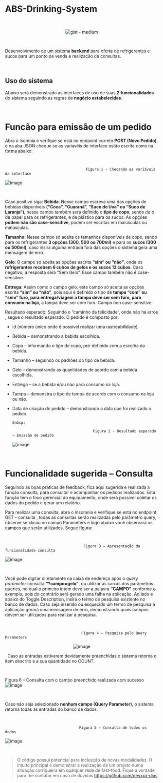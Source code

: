 # ABS-Drinking-System

&nbsp;

<div align="center">
  
![gist -  medium](https://github.com/devxxx-dias/ABS-Drinking-System/assets/104696883/dbc79f64-df69-4cfd-b638-05347abac7b7)
</div>

&nbsp;

Desenvolvimento de um sistema **backend** para oferta de refrigerantes e sucos para um ponto de venda e realização de consultas.

&nbsp;

## Uso do sistema

Abaixo será demonstrado as interfaces de uso de suas **2 funcionalidades** do sistema seguindo as regras de **negócio estabelecidas**.

&nbsp;

# Funcão para emissão de um pedido

Abra o Isomnia e verifque se está no endpoint correto **POST (Novo Pedido)**, e na aba JSON cheque se as variavéis de interface estão escrita como na forma abaixo:

&nbsp;

                                         Figura 1 - Checando as variáveis da interface

![image](https://github.com/devxxx-dias/ABS-Drinking-System/assets/104696883/ec7b259d-1726-4b9e-910e-e9c78da1cddb)

&nbsp;

Caso positivo siga:
**Bebida**: Nesse campo escreva uma das opções de bebidas disponíveis **(“Coca”, “Guaraná”, “Suco de Uva” ou “Suco de Laranja”)**, nesse campo também será definido o **tipo de copo**, sendo de o de papel para os refrigerantes, e de plástico para os sucos. As opções **podem não são case-sensitive**, podem ser escritas em maiúsculas ou minúsculas.

**Tamanho**: Nesse campo só aceita os tamanhos disponíveis de copo, sendo para os refrigerantes **3 opções (300, 500 ou 700ml)** e para os **sucos (300 ou 500ml)**, caso insira alguma entrada fora das opções o sistema gera uma mensagem de erro.

**Gelo**: O campo só aceita as opções escrita **“sim” ou “não”**, onde os **refrigerantes recebem 6 cubos de gelos e os sucos 12 cubos**. Caso negativo, a resposta será “Sem Gelo”. Esse campo também não é case-sensitive.

**Entrega**: Assim como o campo gelo, este campo só aceita as opções escrita **“sim” ou “não”**, pois aqui é definido o tipo de **tampa “com” ou “sem” furo, para entrega/viagem a tampa deve ser sem furo, para consumo na loja**, a tampa deve ser com furo. Campo non case-sensitive.

Resultado esperado:
Seguindo o “caminho da felicidade”, onde não há erros , segue o resultado esperado.
O pedido é composto por:

- id (número único onde é possivel realizar uma rastreabilidade).
- Bebida – demonstrando a bebida escolhida.
- Copo – informando o tipo de copo, pré-definido com a escolha da bebida.
- Tamanho – seguindo os padrões do tipo de bebida.
- Gelo – demonstrando as quantidades de acordo com a bebida escolhida.
- Entrega – se a bebida é/ou não para consumo na loja.
- Tampa – demonstra o tipo de tampa de acordo com o consumo na loja ou não.
- Data de criação do pedido – demonstrando a data que foi realizado o pedido.

      &nbsp;

                                           Figura 2 - Resultado esperado – Emissão de pedido

  ![image](https://github.com/devxxx-dias/ABS-Drinking-System/assets/104696883/175ede50-04b5-4c45-9b4f-dc4e5e98c927)

&nbsp;

# Funcionalidade sugerida – Consulta

Seguindo as boas práticas de feedback, fica aqui sugerida e realizada a função consulta, para consultar e acompanhar os pedidos realizados. Esta função tem o foco gerencial do equipamento, onde será possível coletar os dados do pedido e gerar um relatório.

Para realizar uma consulta, abra o Insomnia e verifique se está no endpoint GET – consulta , todas as consultas serão realizadas pelo parâmetro query, observe se clicou no campo Parameters e logo abaixo você observará os campos que serão utilizados. Segue figura:

&nbsp;

                                        Figura 3 – Apresentação da funcionalidade consulta

![image](https://github.com/devxxx-dias/ABS-Drinking-System/assets/104696883/a0921026-b68b-4c2a-bcba-5ed4010327f1)

&nbsp;

Você pode digitar diretamente na caixa de endereço após o _query parameter_ consulta **“?campo=gelo”**, ou utilizar as caixas dos parâmetros queries, no qual o primeiro intem deve ser a palavra **“CAMPO”** conforme o exemplo, pois do contrário será gerado uma falha na aplicação. Ao lado e abaixo do Toggle Description, insira o termo de pesquisa existente no banco de dados. Caso seja inserido ou esquecido um termo de pesquisa a aplicação gerará uma mensagem de erro, demonstrando quais campos devem ser utilizados para realizar a pesquisa.

&nbsp;

                                       Figura 4 – Pesquisa pelo Query Parameters

<div align="center">
  
![image](https://github.com/devxxx-dias/ABS-Drinking-System/assets/104696883/845393b4-4cb9-4739-b3ee-de638c2b6e42)
</div>

&nbsp;
Caso as entradas estiverem devidamente preenchidas o sistema retorna o item descrito e a sua quantidade no COUNT.

&nbsp;

Figura 6 – Consulta com o campo preenchido realizada com sucesso
![image](https://github.com/devxxx-dias/ABS-Drinking-System/assets/104696883/2b4e7b94-e3c1-42d1-8a64-368df9b2542e)

&nbsp;

Caso não seja selecionado **nenhum campo (Query Parameter)**, o sistema retorna todas as entradas do banco de dados.

&nbsp;

                                      Figura 5 – Consulta de todos os dados

![image](https://github.com/devxxx-dias/ABS-Drinking-System/assets/104696883/614e40c8-5d2f-4cb8-8ffd-5c7502bbd7c8)

&nbsp;

> O código possui potencial para inclusção de novas modalidades.
> O intuito principal é demonstrar a realização de um projeto numa situação corriqueira em qualquer rede de fast-food.
> Fique a vontade para me contatar em caso de dúvidas
> <https://github.com/devxxx-dias>
